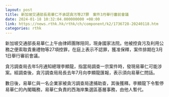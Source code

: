```yaml
---
layout: post
title: 新加坡交通部長易華仁不承認貪污等27罪　案件3月舉行審前會議
date: 2024-01-18 10:32:04.000000000 +08:00
link: https://news.rthk.hk/rthk/ch/component/k2/1736728-20240118.htm
categories: rthk
---
```


新加坡交通部長易華仁上午由律師團隊陪同，現身國家法院。他被控貪污及利用公務之便索取貴重禮物等27項控罪，在庭上表示不認罪，獲准保釋，案件排期在3月1日舉行審前會議。

貪污調查局去年5月通知總理李顯龍，指當局調查一宗案件時，發現易華仁可能涉案。經調查後，貪污調查局局長去年7月向李顯龍匯報，表示須向易華仁問話。

數日後，易華仁與一名企業家被貪污調查局逮捕助查，其後獲釋。李顯龍下令暫停易華仁的內閣職務，易華仁負責的西海岸集選區基層事務，由他人暫代。
